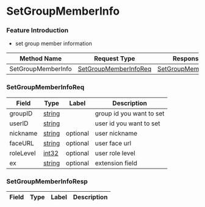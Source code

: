 # SetGroupMemberInfo

### Feature Introduction

- set group member information

| Method Name | Request Type | Response Type |
| ----------- | ------------ | ------------- |
| SetGroupMemberInfo | [SetGroupMemberInfoReq](#openim.sdk.group.SetGroupMemberInfoReq) | [SetGroupMemberInfoResp](#openim.sdk.group.SetGroupMemberInfoResp) |

### SetGroupMemberInfoReq
| Field | Type | Label | Description |
| ----- | ---- | ----- | ----------- |
| groupID | [string](#string) |  | group id you want to set |
| userID | [string](#string) |  | user id you want to set |
| nickname | [string](#string) | optional | user nickname |
| faceURL | [string](#string) | optional | user face url |
| roleLevel | [int32](#int32) | optional | user role level |
| ex | [string](#string) | optional | extension field |


### SetGroupMemberInfoResp
| Field | Type | Label | Description |
| ----- | ---- | ----- | ----------- |



